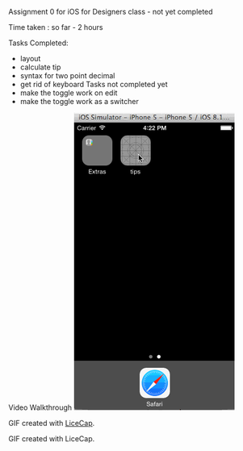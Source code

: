 Assignment 0 for iOS for Designers class - not yet completed

Time taken : so far - 2 hours 

Tasks Completed:
- layout
- calculate tip
- syntax for two point decimal
- get rid of keyboard
Tasks not completed yet
- make the toggle work on edit
- make the toggle work as a switcher

Video Walkthrough
![Video Walkthrough](https://github.com/mayavenkatraman/tips/blob/master/res3.gif)

 GIF created with [LiceCap](http://www.cockos.com/licecap/).


GIF created with LiceCap.



